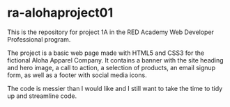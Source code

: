 # ra-alohaproject01
This is the repository for project 1A in the RED Academy Web Developer Professional program.

The project is a basic web page made with HTML5 and CSS3 for the fictional Aloha Apparel Company. It contains a banner with the site heading and hero image, a call to action, a selection of products, an email signup form, as well as a footer with social media icons.

The code is messier than I would like and I still want to take the time to tidy up and streamline code.

